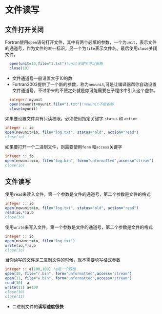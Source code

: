 # 文件读写

## 文件打开关闭

Fortran使用`open`语句打开文件，其中有两个必填的参数，一个为`unit`，表示文件的通道号，作为文件的唯一标识，另一个为`file`表示文件名。最后使用`close`关闭文件。

``` fortran
  open(unit=10,file="1.txt")!unit关键字可以省略
  close(10)
```
- 文件通道号一般设置大于10的数
- Fortran2003提供了一个新的参数，称为`newunit`,可是让编译器帮你自动设置文件通道号，不过带来的不便之处就是你可能需要在子程序中引入这个虚参。
  
``` fortran
  integer::myunit
  open(newunit=myunit,file="1.txt")!newunit不能省略
  close(myunit)
```

如果要设置文件具有只读权限，必须使用指定关键字 `status` 和 `action`

``` fortran
integer :: io
open(newunit=io, file="log.txt", status="old", action="read")
close(io)
```

如果要打开一个二进制文件，则需要使用`form` 和`access`关键字

``` fortran
integer :: io
open(newunit=io, file="log.bin", form="unformatted",access="stream")
close(io)
```


## 文件读写

使用`read`来读入文件，第一个参数是文件的通道号，第二个参数是文件的格式
``` fortran
integer :: io
open(newunit=io, file="log.txt", status="old", action="read")
read(io,*)a,b
close(io)
```
使用`write`来写入文件，第一个参数是文件的通道号，第二个参数是文件的格式
``` fortran
integer :: io
open(newunit=io, file="log.txt")
write(io,*)a,b
close(io)
```

当你读写的文件是二进制文件的时候，就不需要填写格式参数

``` fortran
integer :: a(100,100) !a是一个数组
open(10, file="r.bin", form="unformatted",access="stream")
open(11, file="w.bin", form="unformatted",access="stream")
read(10)  a
write(11) a+100
close(10)
close(11)
```
- 二进制文件的**读写速度很快**

